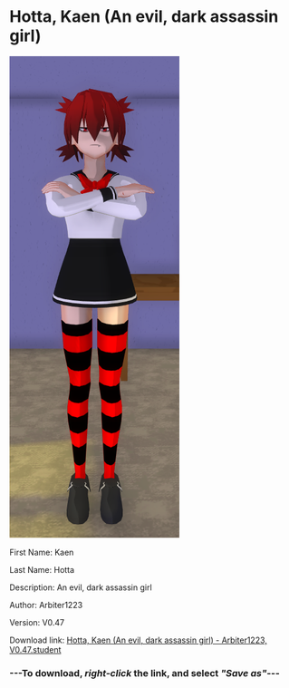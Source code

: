 # Hotta, Kaen (An evil, dark assassin girl)

<img src = "https://raw.githubusercontent.com/Arbiter1223/Daigaku-Gurashi-Custom-Students/master/Students/Files/Hotta%2C%20Kaen%20(An%20evil%2C%20dark%20assassin%20girl).png">

First Name: Kaen

Last Name: Hotta

Description: An evil, dark assassin girl

Author: Arbiter1223

Version: V0.47

Download link: <a href="https://raw.githubusercontent.com/Arbiter1223/Daigaku-Gurashi-Custom-Students/master/Students/Files/Hotta%2C%20Kaen%20(An%20evil%2C%20dark%20assassin%20girl)%20-%20Arbiter1223%2C%20V0.47.student">Hotta, Kaen (An evil, dark assassin girl) - Arbiter1223, V0.47.student</a>

### ---**To download, _right-click_ the link, and select _"Save as"_**---
